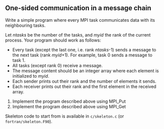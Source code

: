 ## One-sided communication in a message chain

Write a simple program where every MPI task communicates data with its
neighbouring tasks.

Let *ntasks* be the number of the tasks, and *myid* the rank of the
current process. Your program should work as follows:

- Every task (except the last one, i.e. rank *ntasks*-1) sends a message to
  the next task (rank *myid*+1). For example, task 0 sends a message to
  task 1.
- All tasks (except rank 0) receive a message.
- The message content should be an integer array where each element is
  initialized to *myid*.
- Each sender prints out their rank and the number of elements it sends.
- Each receiver prints out their rank and the first element in the received
  array.

1. Implement the program described above using MPI_Put
2. Implement the program described above using MPI_Get

Skeleton code to start from is available in `c/skeleton.c` (or
`fortran/skeleton.F90`).
